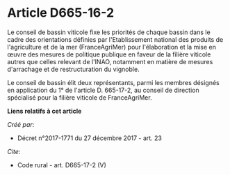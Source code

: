 # Article D665-16-2

Le conseil de bassin viticole fixe les priorités de chaque bassin dans le cadre des orientations définies par l'Etablissement
national des produits de l'agriculture et de la mer (FranceAgriMer) pour l'élaboration et la mise en œuvre des mesures de
politique publique en faveur de la filière viticole autres que celles relevant de l'INAO, notamment en matière de mesures
d'arrachage et de restructuration du vignoble. 

Le conseil de bassin élit deux représentants, parmi les membres désignés en application du 1° de l'article D. 665-17-2, au
conseil de direction spécialisé pour la filière viticole de FranceAgriMer.

**Liens relatifs à cet article**

_Créé par_:

  - Décret n°2017-1771 du 27 décembre 2017 - art. 23

_Cite_:

  - Code rural - art. D665-17-2 (V)
